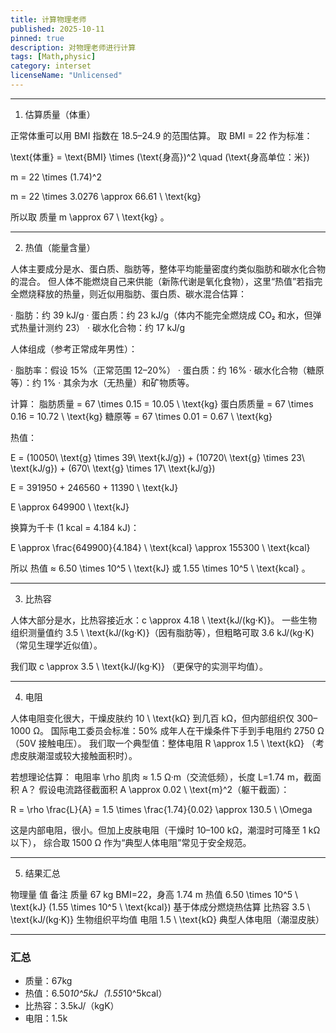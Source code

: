 ```yaml
---
title: 计算物理老师
published: 2025-10-11
pinned: true
description: 对物理老师进行计算
tags: [Math,physic]
category: interset
licenseName: "Unlicensed"
---
```



---


1. 估算质量（体重）

正常体重可以用 BMI 指数在 18.5–24.9 的范围估算。
取 BMI = 22 作为标准：

\text{体重} = \text{BMI} \times (\text{身高})^2 \quad (\text{身高单位：米})

 

m = 22 \times (1.74)^2

 

m = 22 \times 3.0276 \approx 66.61 \ \text{kg}

所以取 质量  m \approx 67 \ \text{kg} 。

---

2. 热值（能量含量）

人体主要成分是水、蛋白质、脂肪等，整体平均能量密度约类似脂肪和碳水化合物的混合。
但人体不能燃烧自己来供能（新陈代谢是氧化食物），这里“热值”若指完全燃烧释放的热量，则近似用脂肪、蛋白质、碳水混合估算：

· 脂肪：约 39 kJ/g
· 蛋白质：约 23 kJ/g（体内不能完全燃烧成 CO₂ 和水，但弹式热量计测约 23）
· 碳水化合物：约 17 kJ/g

人体组成（参考正常成年男性）：

· 脂肪率：假设 15%（正常范围 12–20%）
· 蛋白质：约 16%
· 碳水化合物（糖原等）：约 1%
· 其余为水（无热量）和矿物质等。

计算： 脂肪质量 = 67 \times 0.15 = 10.05 \ \text{kg}
蛋白质质量 = 67 \times 0.16 = 10.72 \ \text{kg}
糖原等 = 67 \times 0.01 = 0.67 \ \text{kg}

热值： 

E = (10050\ \text{g} \times 39\ \text{kJ/g}) + (10720\ \text{g} \times 23\ \text{kJ/g}) + (670\ \text{g} \times 17\ \text{kJ/g})

 

E = 391950 + 246560 + 11390 \ \text{kJ}

 

E \approx 649900 \ \text{kJ}

换算为千卡 (1 kcal = 4.184 kJ)： 

E \approx \frac{649900}{4.184} \ \text{kcal} \approx 155300 \ \text{kcal}

所以 热值 ≈  6.50 \times 10^5 \ \text{kJ}  或  1.55 \times 10^5 \ \text{kcal} 。

---

3. 比热容

人体大部分是水，比热容接近水：c \approx 4.18 \ \text{kJ/(kg·K)}。
一些生物组织测量值约 3.5 \ \text{kJ/(kg·K)}（因有脂肪等），但粗略可取 3.6 kJ/(kg·K)（常见生理学近似值）。

我们取  c \approx 3.5 \ \text{kJ/(kg·K)} （更保守的实测平均值）。

---

4. 电阻

人体电阻变化很大，干燥皮肤约 10 \ \text{kΩ} 到几百 kΩ，但内部组织仅 300–1000 Ω。
国际电工委员会标准：50% 成年人在干燥条件下手到手电阻约 2750 Ω（50V 接触电压）。
我们取一个典型值：整体电阻  R \approx 1.5 \ \text{kΩ} （考虑皮肤潮湿或较大接触面积时）。

若想理论估算：
电阻率 \rho 肌肉 ≈ 1.5 Ω·m（交流低频），长度 L=1.74 m，截面积 A？
假设电流路径截面积 A \approx 0.02 \ \text{m}^2（躯干截面）： 

R = \rho \frac{L}{A} = 1.5 \times \frac{1.74}{0.02} \approx 130.5 \ \Omega

 这是内部电阻，很小。但加上皮肤电阻（干燥时 10–100 kΩ，潮湿时可降至 1 kΩ 以下），
综合取 1500 Ω 作为“典型人体电阻”常见于安全规范。

---

5. 结果汇总

物理量 值 备注
质量 67 kg BMI=22，身高 1.74 m
热值 6.50 \times 10^5 \ \text{kJ} (1.55 \times 10^5 \ \text{kcal}) 基于体成分燃烧热估算
比热容 3.5 \ \text{kJ/(kg·K)} 生物组织平均值
电阻 1.5 \ \text{kΩ} 典型人体电阻（潮湿皮肤）

---

### 汇总
- 质量：67kg
- 热值：6.50*10^5kJ（1.55*10^5kcal）
- 比热容：3.5kJ/（kgK）
- 电阻：1.5k



